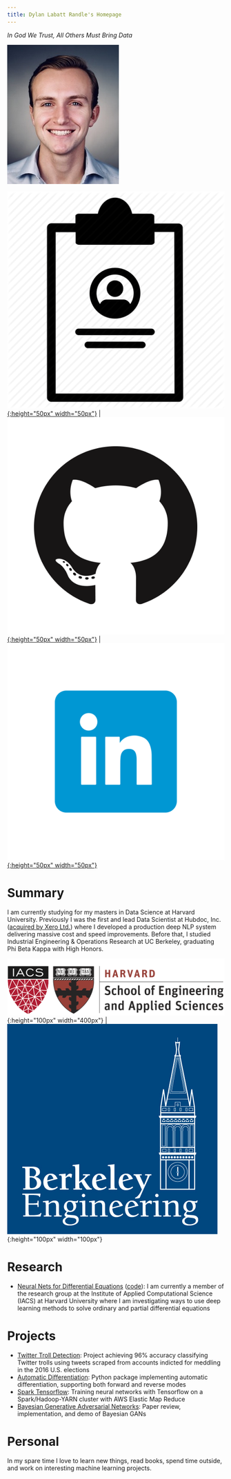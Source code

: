 ```yaml
---
title: Dylan Labatt Randle's Homepage
---
```


*In God We Trust, All Others Must Bring Data*

![headshot](pics/headshot.jpg)

[![resume](pics/Resume-512.png){:height="50px" width="50px"}](http://dylanrandle.github.io/resume2.pdf) | [![gitlogo](pics/GitHub-Mark.png){:height="50px" width="50px"}](https://github.com/dylanrandle) | [![linkedinlogo](pics/linkedin.png){:height="50px" width="50px"}](https://linkedin.com/in/dylanrandle/)

# Summary

I am currently studying for my masters in Data Science at Harvard University.
Previously I was the first and lead Data Scientist at Hubdoc, Inc. ([acquired by Xero Ltd.](https://www.zdnet.com/article/xero-scoops-up-hubdoc-in-70-million-acquisition/)) where I developed a production
deep NLP system delivering massive cost and speed improvements. Before that, I
studied Industrial Engineering & Operations Research at UC Berkeley, graduating
Phi Beta Kappa with High Honors.

![harvard](pics/SEAS_IACS.png){:height="100px" width="400px"} | ![berkeley](pics/berkeley-engineering-logo.jpg){:height="100px" width="100px"}

# Research

- [Neural Nets for Differential Equations](https://dylanrandle.github.io/ac299_website/) ([code](https://github.com/dylanrandle/pde_nn)): I am currently a member of the research group at the Institute of Applied Computational Science (IACS) at Harvard University where
I am investigating ways to use deep learning methods to solve ordinary and partial differential equations

# Projects

- [Twitter Troll Detection](https://dylanrandle.github.io/troll_classification): Project achieving 96% accuracy classifying Twitter trolls using tweets scraped from accounts indicted for meddling in the 2016 U.S. elections
- [Automatic Differentiation](https://github.com/dylanrandle/autograd): Python package implementing automatic
differentiation, supporting both forward and reverse modes
- [Spark Tensorflow](https://github.com/dylanrandle/spark-tensorflow): Training neural networks with Tensorflow
on a Spark/Hadoop-YARN cluster with AWS Elastic Map Reduce
- [Bayesian Generative Adversarial Networks](https://dylanrandle.github.io/bayesgan.html): Paper review, implementation, and
demo of Bayesian GANs

# Personal

In my spare time I love to learn new things, read books, spend time outside, and work on interesting machine learning projects.
